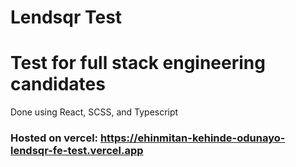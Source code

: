 # Lendsqr Test

<h1>Test for full stack engineering candidates</h1>
<p>Done using React, SCSS, and Typescript</p>

<h3>
Hosted on vercel: <a id='live' href="//ehinmitan-kehinde-odunayo-lendsqr-fe-test.vercel.app/">https://ehinmitan-kehinde-odunayo-lendsqr-fe-test.vercel.app</a>
</h3>
